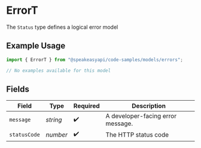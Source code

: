# ErrorT

The `Status` type defines a logical error model

## Example Usage

```typescript
import { ErrorT } from "@speakeasyapi/code-samples/models/errors";

// No examples available for this model
```

## Fields

| Field                             | Type                              | Required                          | Description                       |
| --------------------------------- | --------------------------------- | --------------------------------- | --------------------------------- |
| `message`                         | *string*                          | :heavy_check_mark:                | A developer-facing error message. |
| `statusCode`                      | *number*                          | :heavy_check_mark:                | The HTTP status code              |